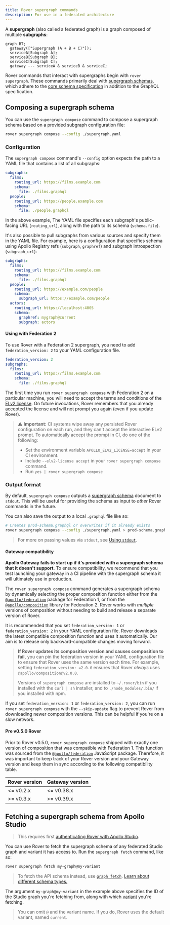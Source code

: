 ```yaml
---
title: Rover supergraph commands
description: For use in a federated architecture
---
```


A **supergraph** (also called a federated graph) is a graph composed of multiple **subgraphs**:

```mermaid
graph BT;
  gateway(["Supergraph (A + B + C)"]);
  serviceA[Subgraph A];
  serviceB[Subgraph B];
  serviceC[Subgraph C];
  gateway --- serviceA & serviceB & serviceC;
```

Rover commands that interact with supergraphs begin with `rover supergraph`. These commands primarily deal with [supergraph schemas](/federation/federated-types/overview/), which adhere to the [core schema specification](https://specs.apollo.dev/core/v0.2/) in addition to the GraphQL specification.

## Composing a supergraph schema

You can use the `supergraph compose` command to compose a supergraph schema based on a provided subgraph configuration file:

```bash
rover supergraph compose --config ./supergraph.yaml
```

### Configuration

The `supergraph compose` command's `--config` option expects the path to a YAML file that contains a list of all subgraphs:

```yaml
subgraphs:
  films:
    routing_url: https://films.example.com
    schema:
      file: ./films.graphql
  people:
    routing_url: https://people.example.com
    schema:
      file: ./people.graphql
```

In the above example, The YAML file specifies each subgraph's public-facing URL (`routing_url`), along with the path to its schema (`schema.file`).

It's also possible to pull subgraphs from various sources and specify them in the YAML file. For example, here is a configuration that specifies schema using Apollo Registry refs (`subgraph`, `graphref`) and subgraph introspection (`subgraph_url`):

```yaml
subgraphs:
  films:
    routing_url: https://films.example.com
    schema:
      file: ./films.graphql
  people:
    routing_url: https://example.com/people
    schema:
      subgraph_url: https://example.com/people
  actors:
    routing_url: https://localhost:4005
    schema:
      graphref: mygraph@current
      subgraph: actors
```

#### Using with Federation 2

To use Rover with a Federation 2 supergraph, you need to add `federation_version: 2` to your YAML configuration file.

```yaml
federation_version: 2
subgraphs:
  films:
    routing_url: https://films.example.com
    schema:
      file: ./films.graphql
```

The first time you run `rover supergraph compose` with Federation 2 on a particular machine, you will need to accept the terms and conditions of the [ELv2 license](https://www.apollographql.com/docs/resources/elastic-license-v2-faq/). On future invocations, Rover remembers that you already accepted the license and will not prompt you again (even if you update Rover).

> ⚠️ **Important:** CI systems wipe away any persisted Rover configuration on each run, and they can't accept the interactive ELv2 prompt. To automatically accept the prompt in CI, do one of the following:
>
> * Set the environment variable `APOLLO_ELV2_LICENSE=accept` in your CI environment.
> * Include `--elv2-license accept` in your `rover supergraph compose` command.
> * Run `yes | rover supergraph compose`

### Output format

By default, `supergraph compose` outputs a [supergraph schema](/federation/federated-types/overview/) document to `stdout`. This will be useful for providing the schema as input to _other_ Rover commands in the future.

You can also save the output to a local `.graphql` file like so:

```bash
# Creates prod-schema.graphql or overwrites if it already exists
rover supergraph compose --config ./supergraph.yaml > prod-schema.graphql
```

> For more on passing values via `stdout`, see [Using `stdout`](./conventions#using-stdout).

#### Gateway compatibility

**Apollo Gateway fails to start up if it's provided with a supergraph schema that it doesn't support.** To ensure compatibility, we recommend that you test launching your gateway in a CI pipeline with the supergraph schema it will ultimately use in production.

The `rover supergraph compose` command generates a supergraph schema by dynamically selecting the proper composition function either from the [`@apollo/federation`](https://www.npmjs.com/package/@apollo/federation) package for Federation 1, or from the [`@apollo/composition`](https://www.npmjs.com/package/@apollo/composition) library for Federation 2. Rover works with _multiple_ versions of composition without needing to build and release a separate version of Rover.

It is recommended that you set `federation_version: 1` or `federation_version: 2` in your YAML configuration file. Rover downloads the latest compatible composition function and uses it automatically. Our aim is to release only backward-compatible changes moving forward.

> **If Rover updates its composition version and causes composition to fail,** you can pin the federation version in your YAML configuration file to ensure that Rover uses the same version each time. For example, setting `federation_version: =2.0.0` ensures that Rover _always_ uses `@apollo/composition@v2.0.0`.
>
> Versions of `supergraph compose` are installed to `~/.rover/bin` if you installed with the `curl | sh` installer, and to `./node_modules/.bin/` if you installed with npm.

If you set `federation_version: 1` or `federation_version: 2`, you can run `rover supergraph compose` with the `--skip-update` flag to prevent Rover from downloading newer composition versions. This can be helpful if you're on a slow network.

#### Pre v0.5.0 Rover

Prior to Rover v0.5.0, `rover supergraph compose` shipped with exactly one version of composition that was compatible with Federation 1. This function was sourced from the [`@apollo/federation`](https://www.npmjs.com/package/@apollo/federation) JavaScript package. Therefore, it was important to keep track of your Rover version and your Gateway version and keep them in sync according to the following compatibility table.

|Rover version|Gateway version|
|---|---|
|<= v0.2.x|<= v0.38.x|
|>= v0.3.x|>= v0.39.x|

## Fetching a supergraph schema from Apollo Studio

> This requires first [authenticating Rover with Apollo Studio](./configuring/#authenticating-with-apollo-studio).

You can use Rover to fetch the supergraph schema of any federated Studio graph and variant it has access to. Run the `supergraph fetch` command, like so:

```bash
rover supergraph fetch my-graph@my-variant
```

> To fetch the API schema instead, use [`graph fetch`](./graphs/#fetching-a-schema). [Learn about different schema types.](/federation/federated-types/overview/)

The argument `my-graph@my-variant` in the example above specifies the ID of the Studio graph you're fetching from, along with which [variant](/studio/org/graphs/#managing-variants) you're fetching.

> You can omit `@` and the variant name. If you do, Rover uses the default variant, named `current`.
